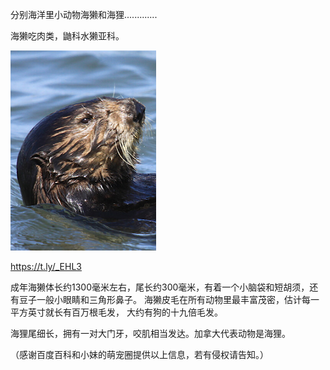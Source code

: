 分别海洋里小动物海獭和海狸.............

海獭吃肉类，鼬科水獭亚科。

![分别海洋里小动物海獭和海狸](https://github.com/ywangnccu/ywang/blob/main/images/OTTER.png)

https://t.ly/_EHL3

成年海獭体长约1300毫米左右，尾长约300毫米，有着一个小脑袋和短胡须，还有豆子一般小眼睛和三角形鼻子。
海獭皮毛在所有动物里最丰富茂密，估计每一平方英寸就长有百万根毛发， 大约有狗的十九倍毛发。

海狸尾细长，拥有一对大门牙，咬肌相当发达。加拿大代表动物是海狸。

（感谢百度百科和小妹的萌宠圈提供以上信息，若有侵权请告知。）
